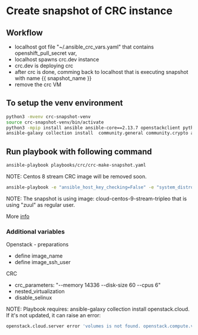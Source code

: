 # Create snapshot of CRC instance

## Workflow

- localhost got file "~/.ansible_crc_vars.yaml" that contains openshift_pull_secret var,
- localhost spawns crc.dev instance
- crc.dev is deploying crc
- after crc is done, comming back to localhost that is executing snapshot with name {{ snapshot_name }}
- remove the crc VM

## To setup the venv environment

```sh
python3 -mvenv crc-snapshot-venv
source crc-snapshot-venv/bin/activate
python3 -mpip install ansible ansible-core==2.13.7 openstackclient python-openstackclient
ansible-galaxy collection install  community.general community.crypto ansible.posix openstack.cloud
```

## Run playbook with following command

```sh
ansible-playbook playbooks/crc/crc-make-snapshot.yaml
```

NOTE: Centos 8 stream CRC image will be removed soon.

```sh
ansible-playbook -e "ansible_host_key_checking=False" -e "system_distro=centos" -e "system_release=8" playbooks/crc/crc-make-snapshot.yaml
```

NOTE: The snapshot is using image: cloud-centos-9-stream-tripleo that is using
"zuul" as regular user.

More [info](https://softwarefactory-project.io/r/c/software-factory/sf-infra/+/28356/comments/b4d1830e_5060e846)

### Additional variables

Openstack - preparations

- define image_name
- define image_ssh_user

CRC

- crc_parameters: "--memory 14336 --disk-size 60 --cpus 6"
- nested_virtualization
- disable_selinux

NOTE: Playbook requires: ansible-galaxy collection install openstack.cloud.
If it's not updated, it can raise an error:

```sh
openstack.cloud.server error 'volumes is not found. openstack.compute.v2.server.Server objects do not support setting arbitrary keys through the dict interface.
```
